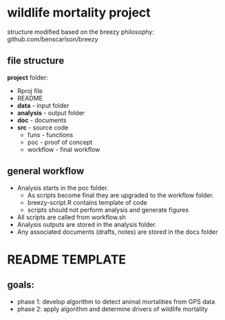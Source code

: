 # wildlife mortality project
structure modified based on the breezy philosophy: github.com/benscarlson/breezy

## file structure
**project** folder: 
* Rproj file
* README
* **data** - input folder
* **analysis** - output folder
* **doc** - documents
* **src** - source code
  * funs - functions
  * poc - proof of concept
  * workflow - final workflow

## general workflow
* Analysis starts in the poc folder. 
  * As scripts become final they are upgraded to the workflow folder.
  * breezy-script.R contains template of code
  * scripts should not perform analysis and generate figures
* All scripts are called from workflow.sh
* Analysis outputs are stored in the analysis folder.
* Any associated documents (drafts, notes) are stored in the docs folder


# README TEMPLATE
## goals:
* phase 1: develop algorithm to detect animal mortalities from GPS data
* phase 2: apply algorithm and determine drivers of wildlife mortality

